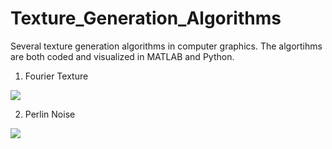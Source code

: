 # Texture_Generation_Algorithms
Several texture generation algorithms in computer graphics. The algortihms are both coded and visualized in MATLAB and Python.

1. Fourier Texture

![](https://thumbs.gfycat.com/AffectionateDirectAmazontreeboa-size_restricted.gif)

2. Perlin Noise 

![](https://thumbs.gfycat.com/GiddyThatBarebirdbat-max-1mb.gif)